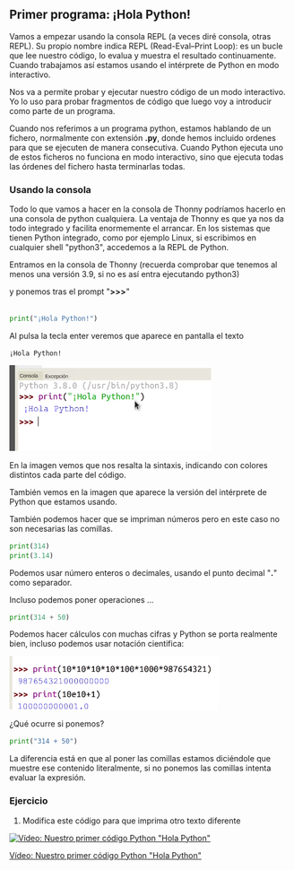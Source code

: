 ## Primer programa: ¡Hola Python!

Vamos a empezar usando la consola REPL (a veces diré consola, otras REPL). Su propio nombre indica REPL (Read-Eval–Print Loop): es un bucle que lee nuestro código, lo evalua y muestra el resultado continuamente. Cuando trabajamos así estamos usando el intérprete de Python en modo interactivo.

Nos va a permite probar y ejecutar nuestro código de un modo interactivo. Yo lo uso para probar fragmentos de código que luego voy a introducir como parte de un programa.

Cuando nos referimos a un programa python, estamos hablando de un fichero, normalmente con extensión **.py**, donde hemos incluido  ordenes para que se ejecuten de manera consecutiva. Cuando Python ejecuta uno de estos ficheros no funciona en modo interactivo, sino que ejecuta todas las órdenes del fichero hasta terminarlas todas.

### Usando la consola

Todo lo que vamos a hacer en la consola de Thonny podríamos hacerlo en una consola de python cualquiera. La ventaja de Thonny es que ya nos da todo integrado y facilita enormemente el arrancar. En los sistemas que tienen Python integrado, como por ejemplo Linux, si escribimos en cualquier shell "python3", accedemos a la REPL de Python.

Entramos en la consola de Thonny (recuerda comprobar que tenemos al menos una versión 3.9, si no es así entra ejecutando python3)
 
y ponemos tras el prompt "**>>>**"

```python

print("¡Hola Python!")

```

Al pulsa la tecla enter veremos que aparece en pantalla el texto

```
¡Hola Python!
```
 

!["Hello Python" en la consola](./images/HelloPython_consola.png)

En la imagen vemos que nos resalta la sintaxis, indicando con colores distintos cada parte del código.

También vemos en la imagen que aparece la versión del intérprete de Python que estamos usando.

También podemos hacer que se impriman números pero en  este caso no son necesarias las comillas. 

```python
print(314)
print(3.14)
```

Podemos usar número enteros o decimales, usando el punto decimal "**.**" como separador.

Incluso podemos poner operaciones ...

```python
print(314 + 50)
```

Podemos hacer cálculos con muchas cifras y Python se porta realmente bien, incluso podemos usar notación cientifica:

![Cálculos matemáticos grandes](./images/CalculosGrandes.png)

 
¿Qué ocurre si ponemos?

```python
print("314 + 50")
```

La diferencia está en que al poner las comillas estamos diciéndole que muestre ese contenido literalmente, si no ponemos las comillas intenta evaluar la expresión. 

### Ejercicio

1. Modifica este código para que imprima otro texto diferente


[![Vídeo: Nuestro primer código Python "Hola Python"](https://img.youtube.com/vi/xhNefGkhjtU/0.jpg)](https://youtu.be/xhNefGkhjtU)

[Vídeo: Nuestro primer código Python "Hola Python"](https://youtu.be/xhNefGkhjtU)


